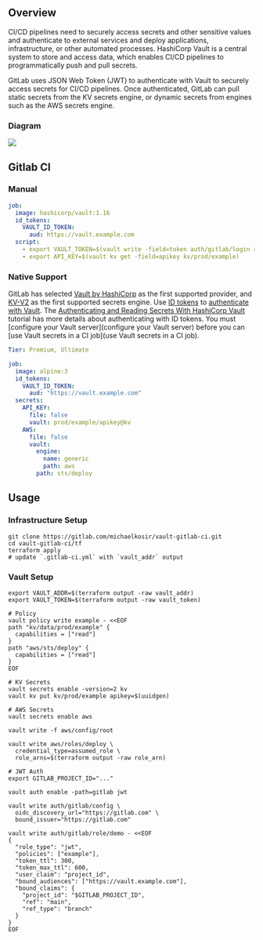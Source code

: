 ## Overview
CI/CD pipelines need to securely access secrets and other sensitive values and authenticate to external services and deploy applications, infrastructure, or other automated processes. HashiCorp Vault is a central system to store and access data, which enables CI/CD pipelines to programmatically push and pull secrets.

GitLab uses JSON Web Token (JWT) to authenticate with Vault to securely access secrets for CI/CD pipelines. Once authenticated, GitLab can pull static secrets from the KV secrets engine, or dynamic secrets from engines such as the AWS secrets engine.

### Diagram
<img src="https://docs.gitlab.com/ee/ci/img/gitlab_vault_workflow_v13_4.png">


## Gitlab CI
### Manual
```yaml
job:
  image: hashicorp/vault:1.16
  id_tokens:
    VAULT_ID_TOKEN:
      aud: https://vault.example.com
  script:
    - export VAULT_TOKEN=$(vault write -field=token auth/gitlab/login role=example jwt=$VAULT_ID_TOKEN)
    - export API_KEY=$(vault kv get -field=apikey kv/prod/example)
```

### Native Support
GitLab has selected [Vault by HashiCorp](https://www.vaultproject.io/) as the first supported provider, and [KV-V2](https://developer.hashicorp.com/vault/docs/secrets/kv/kv-v2) as the first supported secrets engine. Use [ID tokens](https://docs.gitlab.com/ee/ci/yaml/index.html#id_tokens) to [authenticate with Vault](https://developer.hashicorp.com/vault/docs/auth/jwt#jwt-authentication). The [Authenticating and Reading Secrets With HashiCorp Vault](https://docs.gitlab.com/ee/ci/examples/authenticating-with-hashicorp-vault/index.html) tutorial has more details about authenticating with ID tokens. You must [configure your Vault server](configure your Vault server) before you can [use Vault secrets in a CI job](use Vault secrets in a CI job).

```yaml
Tier: Premium, Ultimate
```

```yaml
job:
  image: alpine:3
  id_tokens:
    VAULT_ID_TOKEN:
      aud: "https://vault.example.com"
  secrets:
    API_KEY:
      file: false
      vault: prod/example/apikey@kv 
    AWS:
      file: false
      vault:
        engine:
          name: generic
          path: aws
        path: sts/deploy
```

## Usage
### Infrastructure Setup
```shell
git clone https://gitlab.com/michaelkosir/vault-gitlab-ci.git
cd vault-gitlab-ci/tf
terraform apply
# update `.gitlab-ci.yml` with `vault_addr` output
```

### Vault Setup
```shell
export VAULT_ADDR=$(terraform output -raw vault_addr)
export VAULT_TOKEN=$(terraform output -raw vault_token)

# Policy
vault policy write example - <<EOF
path "kv/data/prod/example" {
  capabilities = ["read"]
}
path "aws/sts/deploy" {
  capabilities = ["read"]
}
EOF

# KV Secrets
vault secrets enable -version=2 kv
vault kv put kv/prod/example apikey=$(uuidgen)

# AWS Secrets
vault secrets enable aws

vault write -f aws/config/root

vault write aws/roles/deploy \
  credential_type=assumed_role \
  role_arns=$(terraform output -raw role_arn)

# JWT Auth
export GITLAB_PROJECT_ID="..."

vault auth enable -path=gitlab jwt

vault write auth/gitlab/config \
  oidc_discovery_url="https://gitlab.com" \
  bound_issuer="https://gitlab.com"

vault write auth/gitlab/role/demo - <<EOF
{
  "role_type": "jwt",
  "policies": ["example"],
  "token_ttl": 300,
  "token_max_ttl": 600,
  "user_claim": "project_id",
  "bound_audiences": ["https://vault.example.com"],
  "bound_claims": {
    "project_id": "$GITLAB_PROJECT_ID",
    "ref": "main",
    "ref_type": "branch"
  }
}
EOF

```
